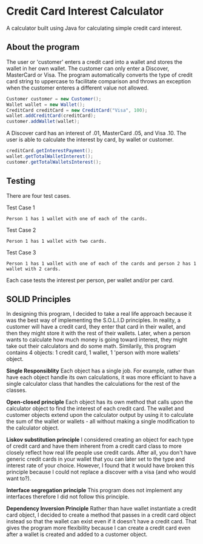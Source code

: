# Credit Card Interest Calculator

A calculator built using Java for calculating simple credit card interest. 

## About the program

The user or 'customer' enters a credit card into a wallet and stores the wallet in her own wallet. The customer can only enter a Discover, MasterCard or Visa. The program automatically converts the type of credit card string to uppercase to facilitate comparison and throws an exception when the customer enteres a different value not allowed.  

```java
Customer customer = new Customer();
Wallet wallet = new Wallet();
CreditCard creditCard = new CreditCard("Visa", 100);
wallet.addCreditCard(creditCard);
customer.addWallet(wallet);
```

A Discover card has an interest of .01, MasterCard .05, and Visa .10. The user is able to calculate the interest by card, by wallet or customer.

```java
creditCard.getInterestPayment();
wallet.getTotalWalletInterest();
customer.getTotalWalletsInterest();
```

## Testing

There are four test cases. 

Test Case 1 
```
Person 1 has 1 wallet with one of each of the cards. 
```
Test Case 2
```
Person 1 has 1 wallet with two cards.
```
Test Case 3 
```
Person 1 has 1 wallet with one of each of the cards and person 2 has 1 wallet with 2 cards. 
```
Each case tests the interest per person, per wallet and/or per card. 

## SOLID Principles

In designing this program, I decided to take a real life approach because it was the best way of implementing the S.O.L.I.D principles. In reality, a customer will have a credit card, they enter that card in their wallet, and then they might store it with the rest of their wallets. Later, when a person wants to calculate how much money is going toward interest, they might take out their calculators and do some math. Similarily, this program contains 4 objects: 1 credit card, 1 wallet, 1 'person with more wallets' object. 

<b>Single Responsiblity</b> Each object has a single job. For example, rather than have each object handle its own calculations, it was more efficiant to have a single calculator class that handles the calculations for the rest of the classes. 

<b>Open-closed principle</b> Each object has its own method that calls upon the calculator object to find the interest of each credit card. The wallet and customer objects extend upon the calculator output by using it to calculate the sum of the wallet or wallets - all without making a single modification to the calculator object. 

<b>Liskov substitution principle</b> I considered creating an object for each type of credit card and have them inherent from a credit card class to more closely reflect how real life people use credit cards. After all, you don't have generic credit cards in your wallet that you can later set to the type and interest rate of your choice. However, I found that it would have broken this principle because I could not replace a discover with a visa (and who would want to?).

<b>Interface segregation principle</b> This program does not implement any interfaces therefore I did not follow this principle. 

<b>Dependency Inversion Principle</b> Rather than have wallet instantiate a credit card object, I decided to create a method that passes in a credit card object instead so that the wallet can exist even if it doesn't have a credit card. That gives the program more flexibility because I can create a credit card even after a wallet is created and added to a customer object. 

